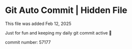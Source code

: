 # Git Auto Commit | Hidden File

This file was added Feb 12, 2025

Just for fun and keeping my daily git commit active 🤪

commit number: 57177

